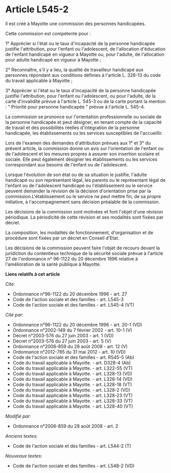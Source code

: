 # Article L545-2

Il est créé à Mayotte une commission des personnes handicapées. 

Cette commission est compétente pour : 

1° Apprécier si l'état ou le taux d'incapacité de la personne handicapée justifie l'attribution, pour l'enfant ou
l'adolescent, de l'allocation d'éducation de l'enfant handicapé en vigueur à Mayotte ou, pour l'adulte, de l'allocation pour
adulte handicapé en vigueur à Mayotte ; 

2° Reconnaître, s'il y a lieu, la qualité de travailleur handicapé aux personnes répondant aux conditions définies à
l'article L. 328-13 du code du travail applicable à Mayotte ; 

3° Apprécier si l'état ou le taux d'incapacité de la personne handicapée justifie l'attribution, pour l'enfant ou
l'adolescent, ou pour l'adulte, de la carte d'invalidité prévue à l'article L. 545-3 ou de la carte portant la mention : "
Priorité pour personne handicapée " prévue à l'article L. 545-4. 

La commission se prononce sur l'orientation professionnelle ou sociale de la personne handicapée et peut désigner, en tenant
compte de la capacité de travail et des possibilités réelles d'intégration de la personne handicapée, les établissements ou
les services susceptibles de l'accueillir. 

Lors de l'examen des demandes d'attribution prévues aux 1° et 3° du présent article, la commission donne un avis sur
l'orientation de l'enfant ou de l'adolescent et les mesures propres à assurer son insertion scolaire et sociale. Elle peut
également désigner les établissements ou les services correspondant aux besoins de l'enfant ou de l'adolescent. 

Lorsque l'évolution de son état ou de sa situation le justifie, l'adulte handicapé ou son représentant légal, les parents ou
le représentant légal de l'enfant ou de l'adolescent handicapé ou l'établissement ou le service peuvent demander la révision
de la décision d'orientation prise par la commission.L'établissement ou le service ne peut mettre fin, de sa propre
initiative, à l'accompagnement sans décision préalable de la commission. 

Les décisions de la commission sont motivées et font l'objet d'une révision périodique. La périodicité de cette révision et
ses modalités sont fixées par décret. 

La composition, les modalités de fonctionnement, d'organisation et de procédure sont fixées par un décret en Conseil d'Etat. 

Les décisions de la commission peuvent faire l'objet de recours devant la juridiction du contentieux technique de la sécurité
sociale prévue à l'article 27 de l'ordonnance n° 96-1122 du 20 décembre 1996 relative à l'amélioration de la santé publique à
Mayotte.

**Liens relatifs à cet article**

_Cite_:

  - Ordonnance n°96-1122 du 20 décembre 1996 - art. 27
  - Code de l'action sociale et des familles - art. L545-3
  - Code de l'action sociale et des familles - art. L545-4 (VT)

_Cité par_:

  - Ordonnance n°96-1122 du 20 décembre 1996 - art. 20-1 (VD)
  - Ordonnance n°2002-149 du 7 février 2002 - art. 10-1 (V)
  - Décret n°2003-576 du 27 juin 2003 - art. 1 (VD)
  - Décret n°2003-576 du 27 juin 2003 - art. 5 (V)
  - Ordonnance n°2008-859 du 28 août 2008 - art. 12 (V)
  - Ordonnance n°2012-785 du 31 mai 2012 - art. 10 (VD)
  - Code de l'action sociale et des familles - art. R545-5 (Ab)
  - Code du travail applicable à Mayotte. - art. D328-4 (Ab)
  - Code du travail applicable à Mayotte. - art. L322-55 (VT)
  - Code du travail applicable à Mayotte. - art. L328-13 (VD)
  - Code du travail applicable à Mayotte. - art. L328-14 (VD)
  - Code du travail applicable à Mayotte. - art. L328-18 (VT)
  - Code du travail applicable à Mayotte. - art. L328-2 (VD)
  - Code du travail applicable à Mayotte. - art. L328-23 (VT)
  - Code du travail applicable à Mayotte. - art. L328-33 (VT)
  - Code du travail applicable à Mayotte. - art. L328-40 (VT)

_Modifié par_:

  - Ordonnance n°2008-859 du 28 août 2008 - art. 2

_Anciens textes_:

  - Code de l'action sociale et des familles - art. L544-2 (T)

_Nouveaux textes_:

  - Code de l'action sociale et des familles - art. L548-2 (VD)
